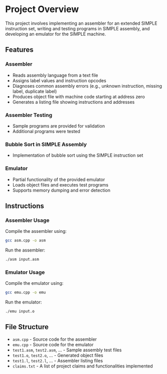 # Project Overview
This project involves implementing an assembler for an extended SIMPLE instruction set, writing and testing programs in SIMPLE assembly, and developing an emulator for the SIMPLE machine.

## Features

### Assembler
- Reads assembly language from a text file
- Assigns label values and instruction opcodes
- Diagnoses common assembly errors (e.g., unknown instruction, missing label, duplicate label)
- Produces object file with machine code starting at address zero
- Generates a listing file showing instructions and addresses

### Assembler Testing
- Sample programs are provided for validation
- Additional programs were tested

### Bubble Sort in SIMPLE Assembly
- Implementation of bubble sort using the SIMPLE instruction set

### Emulator
- Partial functionality of the provided emulator
- Loads object files and executes test programs
- Supports memory dumping and error detection

## Instructions

### Assembler Usage
Compile the assembler using:
```sh
gcc asm.cpp -o asm
```
Run the assembler:
```sh
./asm input.asm
```

### Emulator Usage
Compile the emulator using:
```sh
gcc emu.cpp -o emu
```
Run the emulator:
```sh
./emu input.o
```

## File Structure
- `asm.cpp` - Source code for the assembler
- `emu.cpp` - Source code for the emulator
- `test1.asm`, `test2.asm`, ... - Sample assembly test files
- `test1.o`, `test2.o`, ... - Generated object files
- `test1.l`, `test2.l`, ... - Assembler listing files
- `claims.txt` - A list of project claims and functionalities implemented


